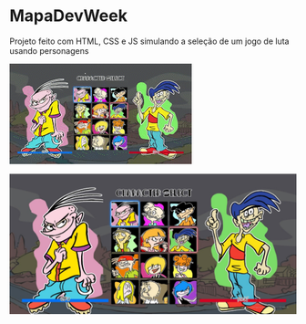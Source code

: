 # MapaDevWeek

Projeto feito com HTML, CSS e JS simulando a seleção de um jogo de luta usando personagens 


![gif](https://github.com/DanniRoot/MapaDevWeek/blob/main/gifDu.gif)

![](https://github.com/DanniRoot/MapaDevWeek/blob/main/printDu.jpeg)
